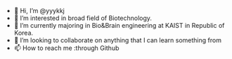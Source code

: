 - 👋 Hi, I’m @yyykkj
- 👀 I’m interested in broad field of Biotechnology.
- 🌱 I’m currently majoring in Bio&Brain engineering at KAIST in Republic of Korea.
- 💞️ I’m looking to collaborate on anything that I can learn something from
- 📫 How to reach me :through Github

<!---
yyykkj/yyykkj is a ✨ special ✨ repository because its `README.md` (this file) appears on your GitHub profile.
You can click the Preview link to take a look at your changes.
--->
